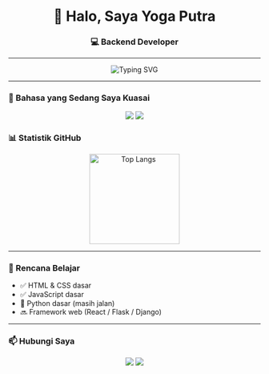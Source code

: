 <!-- Header -->
<h1 align="center">👋 Halo, Saya Yoga Putra</h1>
<h3 align="center">💻 Backend Developer</h3>

---

<!-- Banner animasi -->
<p align="center">
  <img src="https://readme-typing-svg.demolab.com?font=Fira+Code&size=22&pause=1200&color=36BCF7&center=true&vCenter=true&width=600&lines=Selamat+Datang;Salken+aku+Yoga+Putra;Enjoy!!" alt="Typing SVG" />
</p>

---

### 🚀 Bahasa yang Sedang Saya Kuasai
<p align="center">
  <img src="https://img.shields.io/badge/JavaScript-F7DF1E?style=for-the-badge&logo=javascript&logoColor=black"/>
  <img src="https://img.shields.io/badge/Python-3776AB?style=for-the-badge&logo=python&logoColor=white"/>

### 📊 Statistik GitHub
<p align="center">
  <img src="https://github-readme-stats.vercel.app/api/top-langs/?username=osengsu&layout=compact&theme=tokyonight&hide_border=true" alt="Top Langs" height="180"/>
</p>

---
### 🎯 Rencana Belajar
- ✅ HTML & CSS dasar  
- ✅ JavaScript dasar  
- 🔄 Python dasar (masih jalan)  
- 🔜 Framework web (React / Flask / Django)  

---

### 📫 Hubungi Saya
<p align="center">
  <a href="mailto:yogamc291@email.com"><img src="https://img.shields.io/badge/Gmail-D14836?style=for-the-badge&logo=gmail&logoColor=white"/></a>
  <a href="https://osengsu.github.io/yosite/porto.html"><img src="https://img.shields.io/badge/Portfolio-24292e?style=for-the-badge&logo=githubpages&logoColor=white"/></a>
</p>
